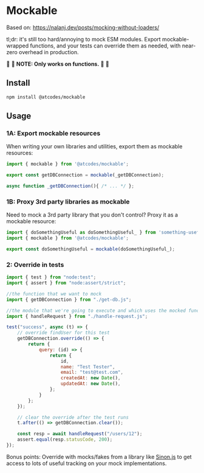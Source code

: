 # Mockable

Based on: https://nalanj.dev/posts/mocking-without-loaders/

tl;dr: it's still too hard/annoying to mock ESM modules. Export mockable-wrapped functions, and your tests can override them as needed, with near-zero overhead in production.

🚨 🚨 **NOTE: Only works on functions.** 🚨 🚨

## Install

```sh
npm install @atcodes/mockable
```

## Usage

### 1A: Export mockable resources

When writing your own libraries and utilities, export them as mockable resources:

```js
import { mockable } from '@atcodes/mockable';

export const getDBConnection = mockable(_getDBConnection);

async function _getDBConnection(){ /* ... */ };
```

### 1B: Proxy 3rd party libraries as mockable

Need to mock a 3rd party library that you don't control? Proxy it as a mockable resource:

```js
import { doSomethingUseful as doSomethingUseful_ } from 'something-useful';
import { mockable } from '@atcodes/mockable';

export const doSomethingUseful = mockable(doSomethingUseful_);
```

### 2: Override in tests

```js
import { test } from "node:test";
import { assert } from "node:assert/strict";

//the function that we want to mock
import { getDBConnection } from "./get-db.js";

//the module that we're going to execute and which uses the mocked function
import { handleRequest } from "./handle-request.js";

test("success", async (t) => {
	// override findUser for this test
	getDBConnection.override(() => {
		return {
			query: (id) => {
				return {
					id,
					name: "Test Tester",
					email: "test@test.com",
					createdAt: new Date(),
					updatedAt: new Date(),
				};
			}
		};
	});

	// clear the override after the test runs
	t.after(() => getDBConnection.clear());

	const resp = await handleRequest("/users/12");
	assert.equal(resp.statusCode, 200);
});
```

Bonus points: Override with mocks/fakes from a library like [Sinon.js](https://sinonjs.org) to get access to lots of useful tracking on your mock implementations.
